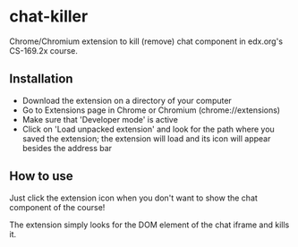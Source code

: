 chat-killer
===========

Chrome/Chromium extension to kill (remove) chat component in edx.org's CS-169.2x course.

## Installation

- Download the extension on a directory of your computer
- Go to Extensions page in Chrome or Chromium (chrome://extensions)
- Make sure that 'Developer mode' is active
- Click on 'Load unpacked extension' and look for the path where you saved the extension; the extension will load and its icon will appear besides the address bar

## How to use

Just click the extension icon when you don't want to show the chat component of the course!

The extension simply looks for the DOM element of the chat iframe and kills it.